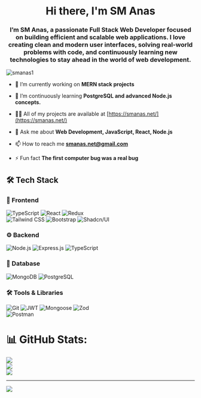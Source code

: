 <h1 align="center">Hi there, I'm SM Anas</h1>
<h3 align="center">I’m SM Anas, a passionate Full Stack Web Developer focused on building efficient and scalable web applications. I love creating clean and modern user interfaces, solving real-world problems with code, and continuously learning new technologies to stay ahead in the world of web development.</h3>

<p align="left"> <img src="https://komarev.com/ghpvc/?username=smanas1&label=Profile%20views&color=0e75b6&style=flat" alt="smanas1" /> </p>

- 🔭 I’m currently working on **MERN stack projects**

- 🌱 I’m continuously learning **PostgreSQL and advanced Node.js concepts.**

- 👨‍💻 All of my projects are available at [https://smanas.net/](https://smanas.net/)

- 💬 Ask me about **Web Development, JavaScript, React, Node.js**

- 📫 How to reach me **smanas.net@gmail.com**

- ⚡ Fun fact **The first computer bug was a real bug**



## 🛠️ Tech Stack

### 🔧 Frontend
<img src="https://img.shields.io/badge/-TypeScript-3178C6?style=for-the-badge&logo=typescript&logoColor=white" alt="TypeScript">
<img src="https://img.shields.io/badge/-React-61DAFB?style=for-the-badge&logo=react&logoColor=black" alt="React">
<img src="https://img.shields.io/badge/-Redux-764ABC?style=for-the-badge&logo=redux&logoColor=white" alt="Redux">
<br/>
<img src="https://img.shields.io/badge/-Tailwind_CSS-06B6D4?style=for-the-badge&logo=tailwind-css&logoColor=white" alt="Tailwind CSS">
<img src="https://img.shields.io/badge/-Bootstrap-7952B3?style=for-the-badge&logo=bootstrap&logoColor=white" alt="Bootstrap">
<img src="https://img.shields.io/badge/-Shadcn_UI-000000?style=for-the-badge&logo=shadcn-ui&logoColor=white" alt="Shadcn/UI">

### ⚙️ Backend
<img src="https://img.shields.io/badge/-Node.js-339933?style=for-the-badge&logo=node.js&logoColor=white" alt="Node.js">
<img src="https://img.shields.io/badge/-Express.js-000000?style=for-the-badge&logo=express&logoColor=white" alt="Express.js">
<img src="https://img.shields.io/badge/-TypeScript-3178C6?style=for-the-badge&logo=typescript&logoColor=white" alt="TypeScript">

### 💾 Database
<img src="https://img.shields.io/badge/-MongoDB-47A248?style=for-the-badge&logo=mongodb&logoColor=white" alt="MongoDB">
<img src="https://img.shields.io/badge/-PostgreSQL-336791?style=for-the-badge&logo=postgresql&logoColor=white" alt="PostgreSQL">

### 🛠️ Tools & Libraries
<img src="https://img.shields.io/badge/-Git-F05032?style=for-the-badge&logo=git&logoColor=white" alt="Git">
<img src="https://img.shields.io/badge/-JWT-000000?style=for-the-badge&logo=jsonwebtoken&logoColor=white" alt="JWT">
<img src="https://img.shields.io/badge/-Mongoose-880000?style=for-the-badge&logo=mongoose&logoColor=white" alt="Mongoose">
<img src="https://img.shields.io/badge/-Zod-000000?style=for-the-badge&logo=zod&logoColor=white" alt="Zod">
<br/>
<img src="https://img.shields.io/badge/-Postman-FF6C37?style=for-the-badge&logo=postman&logoColor=white" alt="Postman">

# 📊 GitHub Stats:
![](https://github-readme-stats.vercel.app/api?username=smanas1&theme=one_dark_pro&hide_border=false&include_all_commits=false&count_private=false)<br/>
![](https://nirzak-streak-stats.vercel.app/?user=smanas1&theme=one_dark_pro&hide_border=false)<br/>
![](https://github-readme-stats.vercel.app/api/top-langs/?username=smanas1&theme=one_dark_pro&hide_border=false&include_all_commits=false&count_private=false&layout=compact)

---
[![](https://visitcount.itsvg.in/api?id=smanas1&icon=0&color=0)](https://visitcount.itsvg.in)

<!-- Proudly created with GPRM ( https://gprm.itsvg.in ) -->
